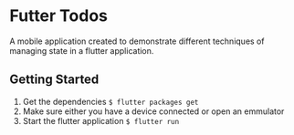 # Futter Todos

A mobile application created to demonstrate different techniques of managing state in a flutter application.

## Getting Started

1. Get the dependencies
`$ flutter packages get`
2. Make sure either you have a device connected or open an emmulator
3. Start the flutter application
`$ flutter run`